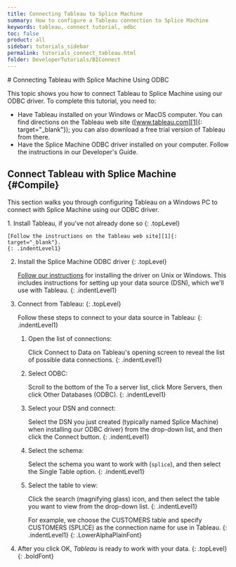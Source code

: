 ```yaml
---
title: Connecting Tableau to Splice Machine
summary: How to configure a Tableau connection to Splice Machine
keywords: tableau, connect tutorial, odbc
toc: false
product: all
sidebar: tutorials_sidebar
permalink: tutorials_connect_tableau.html
folder: DeveloperTutorials/BIConnect
---
```

<section>
<div class="TopicContent" data-swiftype-index="true" markdown="1">
# Connecting Tableau with Splice Machine Using ODBC

This topic shows you how to connect Tableau to Splice Machine using our
ODBC driver. To complete this tutorial, you need to:

* Have Tableau installed on your Windows or MacOS computer. You can find
  directions on the Tableau web site ([www.tableau.com][1]{:
  target="_blank"}); you can also download a free trial version of
  Tableau from there.
* Have the Splice Machine ODBC driver installed on your computer. Follow
  the instructions in our Developer's Guide.

## Connect Tableau with Splice Machine   {#Compile}

This section walks you through configuring Tableau on a Windows PC to
connect with Splice Machine using our ODBC driver.

<div class="opsStepsList" markdown="1">
1.  Install Tableau, if you've not already done so
    {: .topLevel}

    [Follow the instructions on the Tableau web site][1]{:
    target="_blank"}.
    {: .indentLevel1}

2.  Install the Splice Machine ODBC driver
    {: .topLevel}

    [Follow our instructions](tutorials_connect_odbcinstall.html) for
    installing the driver on Unix or Windows. This includes instructions
    for setting up your data source (DSN), which we'll use with Tableau.
    {: .indentLevel1}

3.  Connect from Tableau:
    {: .topLevel}

    Follow these steps to connect to your data source in Tableau:
    {: .indentLevel1}

    1.  Open the list of connections:

        Click <span class="AppCommand">Connect to Data</span> on
        Tableau's opening screen to reveal the list of possible data
        connections.
        {: .indentLevel1}

    2.  Select ODBC:

        Scroll to the bottom of the <span class="AppCommand">To a
        server</span> list, click More Servers, then click <span
        class="AppCommand">Other Databases (ODBC)</span>.
        {: .indentLevel1}

    3.  Select your DSN and connect:

        Select the DSN you just created (typically named Splice Machine)
        when installing our ODBC driver) from the drop-down list, and
        then click the <span class="AppCommand">Connect</span> button.
        {: .indentLevel1}

    4.  Select the schema:

        Select the schema you want to work with (`splice`), and then
        select the <span class="AppCommand">Single Table</span> option.
        {: .indentLevel1}

    5.  Select the table to view:

        Click the search (magnifying glass) icon, and then select the
        table you want to view from the drop-down list.
        {: .indentLevel1}

        For example, we choose the <span
        class="AppCommand">CUSTOMERS</span> table and specify <span
        class="AppCommand">CUSTOMERS (SPLICE)</span> as the connection
        name for use in Tableau.
        {: .indentLevel1}
    {: .LowerAlphaPlainFont}

4.  After you click <span class="AppCommand">OK</span>, *Tableau* is
    ready to work with your data.
    {: .topLevel}
{: .boldFont}

</div>
</div>
</section>



[1]: https://www.tableau.com/
